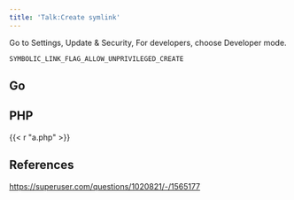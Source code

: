 ```yaml
---
title: 'Talk:Create symlink'
---
```


Go to Settings, Update & Security, For developers, choose Developer mode.

~~~
SYMBOLIC_LINK_FLAG_ALLOW_UNPRIVILEGED_CREATE
~~~

## Go

## PHP

{{< r "a.php" >}}

## References

<https://superuser.com/questions/1020821/-/1565177>
